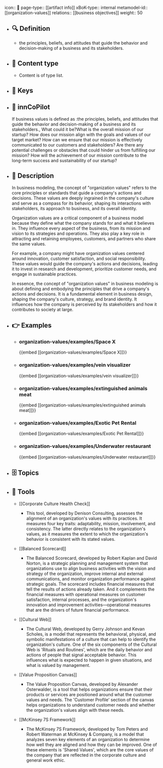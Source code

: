 icon:: 🧿
page-type:: [[artifact info]]
xBoK-type:: internal
metamodel-id:: [[organization-values]]
relations:: [[business objectives]]
weight:: 50

- ## 🔍 Definition
  - the principles, beliefs, and attitudes that guide the behavior and decision-making of a business and its stakeholders.
- ## 📰 Content type 
  - Content is of type list.
  
- ## 🔑 Keys
  
- ## 🤖 innCoPilot
  If business values is defined as :the principles, beliefs, and attitudes that guide the behavior and decision-making of a business and its stakeholders., What could it be?What is the overall mission of our startup?
  How does our mission align with the goals and values of our target market?
  How can we ensure that our mission is effectively communicated to our customers and stakeholders?
  Are there any potential challenges or obstacles that could hinder us from fulfilling our mission?
  How will the achievement of our mission contribute to the long-term success and sustainability of our startup?
- ## 📖 Description
  In business modeling, the concept of "organization values" refers to the core principles or standards that guide a company's actions and decisions. These values are deeply ingrained in the company's culture and serve as a compass for its behavior, shaping its interactions with stakeholders, its approach to business, and its overall identity.
  
  Organization values are a critical component of a business model because they define what the company stands for and what it believes in. They influence every aspect of the business, from its mission and vision to its strategies and operations. They also play a key role in attracting and retaining employees, customers, and partners who share the same values.
  
  For example, a company might have organization values centered around innovation, customer satisfaction, and social responsibility. These values would guide the company's actions and decisions, leading it to invest in research and development, prioritize customer needs, and engage in sustainable practices.
  
  In essence, the concept of "organization values" in business modeling is about defining and embodying the principles that drive a company's actions and decisions. It is a fundamental element in business design, shaping the company's culture, strategy, and brand identity. It influences how the company is perceived by its stakeholders and how it contributes to society at large.
- ## 👉 Examples
  - ### organization-values/examples/Space X
    {{embed [[organization-values/examples/Space X]]}}
  - ### organization-values/examples/vein visualizer
    {{embed [[organization-values/examples/vein visualizer]]}}
  - ### organization-values/examples/extinguished animals meat
    {{embed [[organization-values/examples/extinguished animals meat]]}}
  - ### organization-values/examples/Exotic Pet Rental
    {{embed [[organization-values/examples/Exotic Pet Rental]]}}
  - ### organization-values/examples/Underwater restaurant
    {{embed [[organization-values/examples/Underwater restaurant]]}}
  
- ## 🗄️ Topics
  
- ## 🧰 Tools
  - [[Corporate Culture Health Check]]
    - This tool, developed by Denison Consulting, assesses the alignment of an organization's values with its practices. It measures four key traits: adaptability, mission, involvement, and consistency. The latter directly relates to the organization's values, as it measures the extent to which the organization's behavior is consistent with its stated values.
  
  - [[Balanced Scorecard]]
    - The Balanced Scorecard, developed by Robert Kaplan and David Norton, is a strategic planning and management system that organizations use to align business activities with the vision and strategy of the organization, improve internal and external communications, and monitor organization performance against strategic goals. The scorecard includes financial measures that tell the results of actions already taken. And it complements the financial measures with operational measures on customer satisfaction, internal processes, and the organization's innovation and improvement activities—operational measures that are the drivers of future financial performance.
  
  - [[Cultural Web]]
    - The Cultural Web, developed by Gerry Johnson and Kevan Scholes, is a model that represents the behavioral, physical, and symbolic manifestations of a culture that can help to identify the organization's culture. One of the six components of the Cultural Web is 'Rituals and Routines', which are the daily behavior and actions of people that signal acceptable behavior. This influences what is expected to happen in given situations, and what is valued by management.
  
  - [[Value Proposition Canvas]]
    - The Value Proposition Canvas, developed by Alexander Osterwalder, is a tool that helps organizations ensure that their products or services are positioned around what the customer values and needs. The 'Customer Profile' section of the canvas helps organizations to understand customer needs and whether the organization's values align with these needs.
  
  - [[McKinsey 7S Framework]]
    - The McKinsey 7S Framework, developed by Tom Peters and Robert Waterman at McKinsey & Company, is a model that analyzes seven key elements of an organization to determine how well they are aligned and how they can be improved. One of these elements is 'Shared Values', which are the core values of the company that are reflected in the corporate culture and general work ethic.
